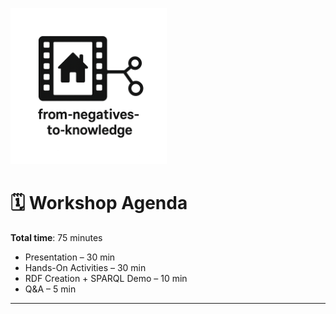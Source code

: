 <link rel="stylesheet" href="style.css">
<p align="left">
  <a href="https://darnellemelvin.github.io/from-negatives-to-knowledge">
    <img src="assets/images/negative2nodeInverse_logo.png" alt="Home" style="height: 250px;">
  </a>
</p>

# 🗓 Workshop Agenda

**Total time**: 75 minutes  
- Presentation – 30 min  
- Hands-On Activities – 30 min  
- RDF Creation + SPARQL Demo – 10 min  
- Q&A – 5 min  

---

